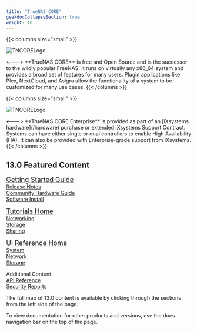```yaml
---
title: "TrueNAS CORE"
geekdocCollapseSection: true
weight: 10
---
```

<style>
div.gdoc-page__header {display: none;}
div.docs-read_mod {display: none;}
h1 {display:none;}
</style>

{{< columns size="small" >}}
<p>
<img src="/images/truenas-core-logo.png" alt="TNCORELogo"/>
</p>
<--->
**TrueNAS CORE** is free and Open Source and is the successor to the wildly popular FreeNAS.
It runs on virtually any x86_64 system and provides a broad set of features for many users.
Plugin applications like Plex, NextCloud, and Asigra allow the functionality of a system to be customized for many use cases.
{{< /columns >}}

<br>

{{< columns size="small" >}}
<p>
<img src="/images/tn-enterprise-logo.png" alt="TNCORELogo"/>
</p>
<--->
**TrueNAS CORE Enterprise** is provided as part of an [iXsystems hardware](/hardware) purchase or extended iXsystems Support Contract.
Systems can have either single or dual controllers to enable High Availability (HA).
It can also be provided with Enterprise-grade support from iXsystems.
{{< /columns >}}

## 13.0 Featured Content

<div class="docs-sections">
  <p>
	<a href="/gettingstarted/" style="font-size:18px;">Getting Started Guide</a>
	<br><a href="/corereleasenotes">Release Notes</a>
	<br><a href="/gettingstarted/corehardwareguide/">Community Hardware Guide</a>
	<br><a href="/gettingstarted/install/">Software Install</a>
  </p>
  <p>
	<a href="/coretutorials/" style="font-size:18px;">Tutorials Home</a>
	<br><a href="/coretutorials/network/">Networking</a>
	<br><a href="/coretutorials/storage/">Storage</a>
	<br><a href="/coretutorials/sharing/">Sharing</a>
  </p>
  <p>
	<a href="/uireference/" style="font-size:18px;">UI Reference Home</a>
	<br><a href="/uireference/system/">System</a>
	<br><a href="/uireference/network/">Network</a>
	<br><a href="/uireference/storage/">Storage</a>
  </p>
  <p>
	Additional Content 
	<br><a href="/api/">API Reference</a>
	<br><a href="/coresecurityreports/">Security Reports</a>
  </p>
</div>

The full map of 13.0 content is available by clicking through the sections from the left side of the page.

To view documentation for other products and versions, use the docs navigation bar on the top of the page.